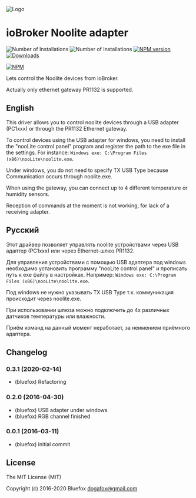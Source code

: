 ![Logo](admin/noolite.png)
# ioBroker Noolite adapter

![Number of Installations](http://iobroker.live/badges/noolite-installed.svg)
![Number of Installations](http://iobroker.live/badges/noolite-stable.svg) 
[![NPM version](http://img.shields.io/npm/v/iobroker.noolite.svg)](https://www.npmjs.com/package/iobroker.noolite)
[![Downloads](https://img.shields.io/npm/dm/iobroker.noolite.svg)](https://www.npmjs.com/package/iobroker.noolite)

[![NPM](https://nodei.co/npm/iobroker.noolite.png?downloads=true)](https://nodei.co/npm/iobroker.noolite/)

Lets control the Noolite devices from ioBroker.

Actually only ethernet gateway PR1132 is supported.

## English
This driver allows you to control noolite devices through a USB adapter (PC1xxx) or through the PR1132 Ethernet gateway.

To control devices using the USB adapter for windows, you need to install the "nooLite control panel" program and
register the path to the exe file in the settings. For instance:
```Windows exe: C:\Program Files (x86)\nooLite\noolite.exe```.

Under windows, you do not need to specify TX USB Type because Communication occurs through noolite.exe.

When using the gateway, you can connect up to 4 different temperature or humidity sensors.

Reception of commands at the moment is not working, for lack of a receiving adapter.

## Русский        
Этот драйвер позволяет управлять noolite устройствами через USB адаптер (РС1ххх) или через Ethernet-шлюз PR1132.

Для управления устройствами с помощью USB адаптера под windows необходимо установить программу "nooLite control panel" и
прописать путь к exe файлу в настройках. Например:
```Windows exe: C:\Program Files (x86)\nooLite\noolite.exe```.

Под windows не нужно указывать TX USB Type т.к. коммуникация происходит через noolite.exe.

При использовании шлюза можно подключить до 4х различных датчиков температуры или влажности.

Приём команд на данный момент неработает, за неимением приёмного адаптера.

## Changelog
### 0.3.1 (2020-02-14)
* (bluefox) Refactoring

### 0.2.0 (2016-04-30)
* (bluefox) USB adapter under windows
* (bluefox) RGB channel finished

### 0.0.1 (2016-03-11)
* (bluefox) initial commit

## License
The MIT License (MIT)

Copyright (c) 2016-2020 Bluefox <dogafox@gmail.com>
